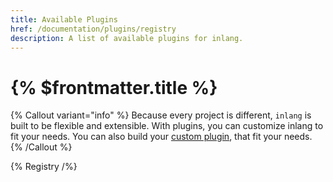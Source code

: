 ```yaml
---
title: Available Plugins
href: /documentation/plugins/registry
description: A list of available plugins for inlang.
---
```


# {% $frontmatter.title %}

{% Callout variant="info" %}
Because every project is different, `inlang` is built to be flexible and extensible. With plugins, you can customize inlang to fit your needs. You can also build your [custom plugin](/documentation/plugins/custom-plugins), that fit your needs.
{% /Callout %}

{% Registry /%}
